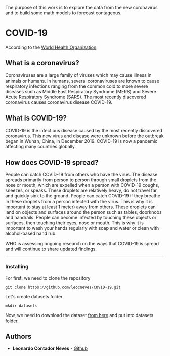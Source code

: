 The purpose of this work is to explore the data from the new coronavirus and to build some math models to forecast contageous.

# COVID-19

According to the [World Health Organization](https://www.who.int/emergencies/diseases/novel-coronavirus-2019/question-and-answers-hub/q-a-detail/q-a-coronaviruses):

## What is a coronavirus?

Coronaviruses are a large family of viruses which may cause illness in animals or humans.  In humans, several coronaviruses are known to cause respiratory infections ranging from the common cold to more severe diseases such as Middle East Respiratory Syndrome (MERS) and Severe Acute Respiratory Syndrome (SARS). The most recently discovered coronavirus causes coronavirus disease COVID-19.

## What is COVID-19?

COVID-19 is the infectious disease caused by the most recently discovered coronavirus. This new virus and disease were unknown before the outbreak began in Wuhan, China, in December 2019. COVID-19 is now a pandemic affecting many countries globally.

## How does COVID-19 spread?

People can catch COVID-19 from others who have the virus. The disease spreads primarily from person to person through small droplets from the nose or mouth, which are expelled when a person with COVID-19 coughs, sneezes, or speaks. These droplets are relatively heavy, do not travel far and quickly sink to the ground. People can catch COVID-19 if they breathe in these droplets from a person infected with the virus.  This is why it is important to stay at least 1 meter) away from others. These droplets can land on objects and surfaces around the person such as tables, doorknobs and handrails.  People can become infected by touching these objects or surfaces, then touching their eyes, nose or mouth.  This is why it is important to wash your hands regularly with soap and water or clean with alcohol-based hand rub.

WHO is assessing ongoing research on the ways that COVID-19 is spread and will continue to share updated findings.    



***

### Installing

For first, we need to clone the repository

```
git clone https://github.com/leocneves/COVID-19.git
```

Let's create datasets folder

```
mkdir datasets
```

Now, we need to download the dataset [from here](https://covid.saude.gov.br/) and put into datasets folder.


## Authors

* **Leonardo Contador Neves** - [Github](https://github.com/leocneves)
